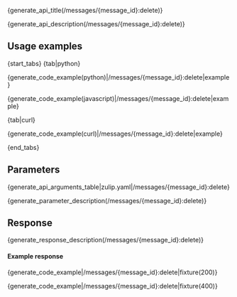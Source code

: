 {generate_api_title(/messages/{message_id}:delete)}

{generate_api_description(/messages/{message_id}:delete)}

[delete-completely]: /help/edit-or-delete-a-message#delete-a-message-completely

## Usage examples

{start_tabs}
{tab|python}

{generate_code_example(python)|/messages/{message_id}:delete|example}

{generate_code_example(javascript)|/messages/{message_id}:delete|example}

{tab|curl}

{generate_code_example(curl)|/messages/{message_id}:delete|example}

{end_tabs}

## Parameters

{generate_api_arguments_table|zulip.yaml|/messages/{message_id}:delete}

{generate_parameter_description(/messages/{message_id}:delete)}

## Response

{generate_response_description(/messages/{message_id}:delete)}

#### Example response

{generate_code_example|/messages/{message_id}:delete|fixture(200)}

{generate_code_example|/messages/{message_id}:delete|fixture(400)}
